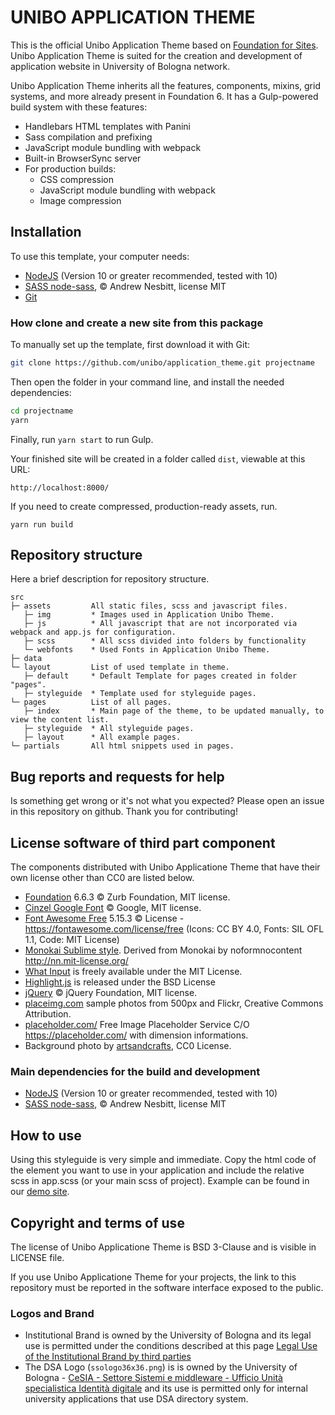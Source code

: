 # UNIBO APPLICATION THEME 

This is the official Unibo Application Theme based on [Foundation for Sites](https://get.foundation/).
Unibo Application Theme is suited for the creation and development of application website in University of Bologna network.

Unibo Application Theme inherits all the features, components, mixins, grid systems, and more already present in Foundation 6.
It has a Gulp-powered build system with these features:

- Handlebars HTML templates with Panini
- Sass compilation and prefixing
- JavaScript module bundling with webpack
- Built-in BrowserSync server
- For production builds:
  - CSS compression
  - JavaScript module bundling with webpack
  - Image compression

## Installation

To use this template, your computer needs:

- [NodeJS](https://nodejs.org/en/) (Version 10 or greater recommended, tested with 10)
- [SASS node-sass](https://github.com/sass/node-sass/), © Andrew Nesbitt, license MIT
- [Git](https://git-scm.com/)


### How clone and create a new site from this package

To manually set up the template, first download it with Git:

```bash
git clone https://github.com/unibo/application_theme.git projectname
```

Then open the folder in your command line, and install the needed dependencies:

```bash
cd projectname
yarn
```

Finally, run `yarn start` to run Gulp. 

Your finished site will be created in a folder called `dist`, viewable at this URL:

```
http://localhost:8000/
```

If you need to create compressed, production-ready assets, run.


```
yarn run build
```
## Repository structure 
Here a brief description for repository structure.

```
src
├─ assets         All static files, scss and javascript files.
   ├─ img         * Images used in Application Unibo Theme.
   ├─ js          * All javascript that are not incorporated via webpack and app.js for configuration.
   ├─ scss        * All scss divided into folders by functionality
   └─ webfonts    * Used Fonts in Application Unibo Theme.
├─ data       
└─ layout         List of used template in theme.
   ├─ default     * Default Template for pages created in folder "pages".
   ├─ styleguide  * Template used for styleguide pages.
└─ pages          List of all pages.
   ├─ index       * Main page of the theme, to be updated manually, to view the content list.
   ├─ styleguide  * All styleguide pages.
   ├─ layout      * All example pages.
└─ partials       All html snippets used in pages.
```
## Bug reports and requests for help 
Is something get wrong or it's not what you expected? Please open an issue in this repository on github. Thank you for contributing!

## License software of third part component

The components distributed with Unibo Applicatione Theme that have their own license other than CC0 are listed below. 

  - [Foundation](foundation.zurb.com/) 6.6.3 ©  Zurb Foundation, MIT license.
  - [Cinzel Google Font](https://fonts.google.com/specimen/Cinzel) ©  Google, MIT license.
  - [Font Awesome Free](https://fontawesome.com) 5.15.3 © License - https://fontawesome.com/license/free (Icons: CC BY 4.0, Fonts: SIL OFL 1.1, Code: MIT License)
  - [Monokai Sublime style](http://nn.mit-license.org). Derived from Monokai by noformnocontent http://nn.mit-license.org/
  - [What Input](https://github.com/ten1seven/what-input) is freely available under the MIT License.
  - [Highlight.js](https://highlightjs.org/) is released under the BSD License
  - [jQuery](https://jquery.com/) © jQuery Foundation, MIT license.  
  - [placeimg.com](https://placeimg.com) sample photos from 500px and Flickr, Creative Commons Attribution. 
  - [placeholder.com/](https://placeholder.com/) Free Image Placeholder Service C/O https://placeholder.com/ with dimension informations.
  - Background photo by [artsandcrafts](https://stocksnap.io/author/artsandcrafts), CC0 License.

### Main dependencies for the build and development
  - [NodeJS](https://nodejs.org/en/) (Version 10 or greater recommended, tested with 10)
  - [SASS node-sass](https://github.com/sass/node-sass/), © Andrew Nesbitt, license MIT

## How to use
Using this styleguide is very simple and immediate. Copy the html code of the element you want to use in your application and include the relative scss in app.scss (or your main scss of project).
Example can be found in our [demo site](https://unibo.github.io/application_theme/).

## Copyright and terms of use 
The license of Unibo Applicatione Theme is BSD 3-Clause and is visible in LICENSE file.

If you use Unibo Applicatione Theme for your projects, the link to this repository must be reported in the software interface exposed to the public.

### Logos and Brand 
- Institutional Brand is owned by the University of Bologna and its legal use is permitted under the conditions described at this page [Legal Use of the Institutional Brand by third parties](https://www.unibo.it/en/university/who-we-are/image-identity-brand/legal-use-of-trade-mark-by-third-parties)
- The DSA Logo (`ssologo36x36.png`) is is owned by the University of Bologna - [CeSIA - Settore Sistemi e middleware - Ufficio Unità specialistica Identità digitale](https://www.unibo.it/it/ateneo/organizzazione/amministrazione-generale/1931/2108/2375/index.html) and its use is permitted only for internal university applications that use DSA directory system.
